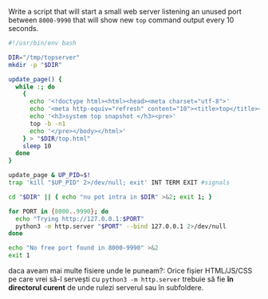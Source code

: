 Write a script that will start a small web server listening an unused port between `8000-9990` that will show new `top` command output every 10 seconds.

```bash
#!/usr/bin/env bash

DIR="/tmp/topserver"
mkdir -p "$DIR"

update_page() {
  while :; do
    {
      echo '<!doctype html><html><head><meta charset="utf-8">'
      echo '<meta http-equiv="refresh" content="10"><title>top</title></head><body>'
      echo '<h3>system top snapshot </h3><pre>'
      top -b -n1
      echo '</pre></body></html>'
    } > "$DIR/top.html"
    sleep 10
  done
}

update_page & UP_PID=$!
trap 'kill "$UP_PID" 2>/dev/null; exit' INT TERM EXIT #signals

cd "$DIR" || { echo "nu pot intra in $DIR" >&2; exit 1; }

for PORT in {8000..9990}; do
  echo "Trying http://127.0.0.1:$PORT"
  python3 -m http.server "$PORT" --bind 127.0.0.1 2>/dev/null
done

echo "No free port found in 8000-9990" >&2
exit 1


```


daca aveam mai multe fisiere unde le puneam?: Orice fișier HTML/JS/CSS pe care vrei să-l servești cu `python3 -m http.server` trebuie să fie **în directorul curent** de unde rulezi serverul sau în subfoldere.